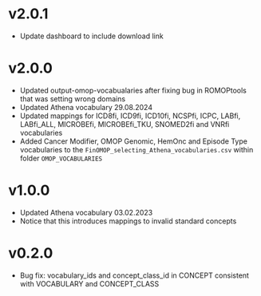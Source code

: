 # v2.0.1
- Update dashboard to include download link

# v2.0.0

- Updated output-omop-vocabualaries after fixing bug in ROMOPtools that was setting wrong domains
- Updated Athena vocabulary 29.08.2024
- Updated mappings for ICD8fi, ICD9fi, ICD10fi, NCSPfi, ICPC, LABfi, LABfi_ALL, MICROBEfi, MICROBEfi_TKU, SNOMED2fi and VNRfi vocabularies
- Added Cancer Modifier, OMOP Genomic, HemOnc and Episode Type vocabularies to the `FinOMOP_selecting_Athena_vocabularies.csv` within folder `OMOP_VOCABULARIES`

# v1.0.0 

- Updated Athena vocabulary 03.02.2023
- Notice that this introduces mappings to invalid standard concepts

# v0.2.0

- Bug fix: vocabulary_ids and concept_class_id in CONCEPT consistent with VOCABULARY and CONCEPT_CLASS 
